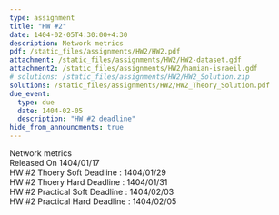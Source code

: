 ```yaml
---
type: assignment
title: "HW #2"
date: 1404-02-05T4:30:00+4:30
description: Network metrics
pdf: /static_files/assignments/HW2/HW2.pdf
attachment: /static_files/assignments/HW2/HW2-dataset.gdf
attachment2: /static_files/assignments/HW2/hamian-israeil.gdf
# solutions: /static_files/assignments/HW2/HW2_Solution.zip
solutions: /static_files/assignments/HW2/HW2_Theory_Solution.pdf
due_event:
  type: due
  date: 1404-02-05
  description: "HW #2 deadline"
hide_from_announcments: true
---
```


Network metrics<br>
Released On 1404/01/17<br>
HW #2 Thoery Soft Deadline : 1404/01/29 <br>
HW #2 Thoery Hard Deadline : 1404/01/31 <br>
HW #2 Practical Soft Deadline : 1404/02/03 <br>
HW #2 Practical Hard Deadline : 1404/02/05
